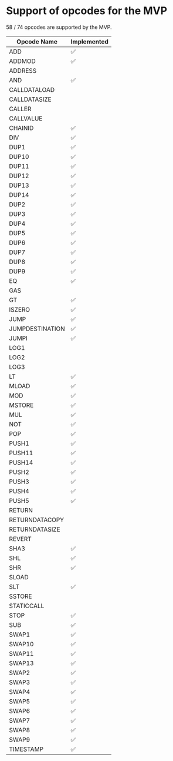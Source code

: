 # Support of opcodes for the MVP

58 / 74 opcodes are supported by the MVP.

| Opcode Name     | Implemented |
| --------------- | ----------- |
| ADD             | ✅          |
| ADDMOD          | ✅          |
| ADDRESS         |             |
| AND             | ✅          |
| CALLDATALOAD    |             |
| CALLDATASIZE    |             |
| CALLER          |             |
| CALLVALUE       |             |
| CHAINID         | ✅          |
| DIV             | ✅          |
| DUP1            | ✅          |
| DUP10           | ✅          |
| DUP11           | ✅          |
| DUP12           | ✅          |
| DUP13           | ✅          |
| DUP14           | ✅          |
| DUP2            | ✅          |
| DUP3            | ✅          |
| DUP4            | ✅          |
| DUP5            | ✅          |
| DUP6            | ✅          |
| DUP7            | ✅          |
| DUP8            | ✅          |
| DUP9            | ✅          |
| EQ              | ✅          |
| GAS             |             |
| GT              | ✅          |
| ISZERO          | ✅          |
| JUMP            | ✅          |
| JUMPDESTINATION | ✅          |
| JUMPI           | ✅          |
| LOG1            |             |
| LOG2            |             |
| LOG3            |             |
| LT              | ✅          |
| MLOAD           | ✅          |
| MOD             | ✅          |
| MSTORE          | ✅          |
| MUL             | ✅          |
| NOT             | ✅          |
| POP             | ✅          |
| PUSH1           | ✅          |
| PUSH11          | ✅          |
| PUSH14          | ✅          |
| PUSH2           | ✅          |
| PUSH3           | ✅          |
| PUSH4           | ✅          |
| PUSH5           | ✅          |
| RETURN          |             |
| RETURNDATACOPY  |             |
| RETURNDATASIZE  |             |
| REVERT          |             |
| SHA3            | ✅          |
| SHL             | ✅          |
| SHR             | ✅          |
| SLOAD           |             |
| SLT             | ✅          |
| SSTORE          |             |
| STATICCALL      |             |
| STOP            | ✅          |
| SUB             | ✅          |
| SWAP1           | ✅          |
| SWAP10          | ✅          |
| SWAP11          | ✅          |
| SWAP13          | ✅          |
| SWAP2           | ✅          |
| SWAP3           | ✅          |
| SWAP4           | ✅          |
| SWAP5           | ✅          |
| SWAP6           | ✅          |
| SWAP7           | ✅          |
| SWAP8           | ✅          |
| SWAP9           | ✅          |
| TIMESTAMP       | ✅          |
